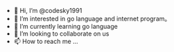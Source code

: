 - 👋 Hi, I’m @codesky1991
- 👀 I’m interested in go language and internet program。
- 🌱 I’m currently learning  go language
- 💞️ I’m looking to collaborate on us
- 📫 How to reach me ...

<!---
codesky1991/codesky1991 is a ✨ special ✨ repository because its `README.md` (this file) appears on your GitHub profile.
You can click the Preview link to take a look at your changes.
--->
